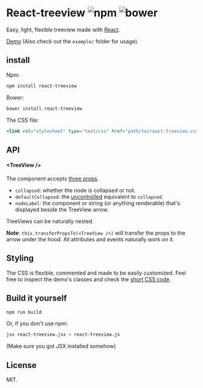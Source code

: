# React-treeview ![npm](http://img.shields.io/npm/v/react-treeview.svg?style=flat) ![bower](http://img.shields.io/bower/v/react-treeview.svg?style=flat)

Easy, light, flexible treeview made with [React](http://facebook.github.io/react/).

[Demo](http://chenglou.github.io/react-treeview/) (Also check out the `example/` folder for usage).

## install

Npm:
```sh
npm install react-treeview
```

Bower:
```sh
bower install react-treeview
```

The CSS file:

```html
<link rel="stylesheet" type="text/css" href="path/to/react-treeview.css">
```

## API

#### &lt;TreeView />
The component accepts [three props](https://github.com/chenglou/react-treeview/blob/master/react-treeview.jsx#L8-L10).

- `collapsed`: whether the node is collapsed or not.
- `defaultCollapsed`: the [uncontrolled](http://facebook.github.io/react/docs/forms.html#uncontrolled-components) equivalent to `collapsed`.
- `nodeLabel`: the component or string (or anything renderable) that's displayed beside the TreeView arrow.

TreeViews can be naturally nested.

**Note**: `this.transferPropsTo(<TreeView />)` will transfer the props to the arrow under the hood. All attributes and events naturally work on it.

## Styling
The CSS is flexible, commented and made to be easily customized. Feel free to inspect the demo's classes and check the [short CSS code](https://github.com/chenglou/react-treeview/blob/master/react-treeview.css).

## Build it yourself

```sh
npm run build
```

Or, if you don't use npm:
```sh
jsx react-treeview.jsx > react-treeview.js
```
(Make sure you got JSX installed somehow)

## License

MIT.
